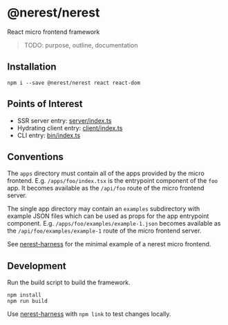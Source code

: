 # @nerest/nerest

React micro frontend framework

> TODO: purpose, outline, documentation

## Installation

```
npm i --save @nerest/nerest react react-dom
```

## Points of Interest

- SSR server entry: [server/index.ts](server/index.ts)
- Hydrating client entry: [client/index.ts](client/index.ts)
- CLI entry: [bin/index.ts](bin/index.ts)

## Conventions

The `apps` directory must contain all of the apps provided by the micro frontend. E.g. `/apps/foo/index.tsx` is the entrypoint component of the `foo` app. It becomes available as the `/api/foo` route of the micro frontend server.

The single app directory may contain an `examples` subdirectory with example JSON files which can be used as props for the app entrypoint component. E.g. `/apps/foo/examples/example-1.json` becomes available as the `/api/foo/examples/example-1` route of the micro frontend server.

See [nerest-harness](https://github.com/nerestjs/harness) for the minimal example of a nerest micro frontend.

## Development

Run the build script to build the framework.

```
npm install
npm run build
```

Use [nerest-harness](https://github.com/nerestjs/harness) with `npm link` to test changes locally.
